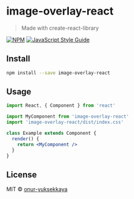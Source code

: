 # image-overlay-react

> Made with create-react-library

[![NPM](https://img.shields.io/npm/v/image-overlay-react.svg)](https://www.npmjs.com/package/image-overlay-react) [![JavaScript Style Guide](https://img.shields.io/badge/code_style-standard-brightgreen.svg)](https://standardjs.com)

## Install

```bash
npm install --save image-overlay-react
```

## Usage

```jsx
import React, { Component } from 'react'

import MyComponent from 'image-overlay-react'
import 'image-overlay-react/dist/index.css'

class Example extends Component {
  render() {
    return <MyComponent />
  }
}
```

## License

MIT © [onur-yuksekkaya](https://github.com/onur-yuksekkaya)
